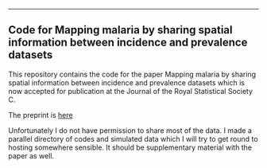 
---
Code for Mapping malaria by sharing spatial information between incidence and prevalence datasets 
---


This repository contains the code for the paper Mapping malaria by sharing spatial information between incidence and prevalence datasets which is now accepted for publication at the Journal of the Royal Statistical Society C.

The preprint is [here](https://www.medrxiv.org/content/10.1101/2020.02.14.20023069v1)

Unfortunately I do not have permission to share most of the data. 
I made a parallel directory of codes and simulated data which I will try to get round to hosting somewhere sensible.
It should be supplementary material with the paper as well.


